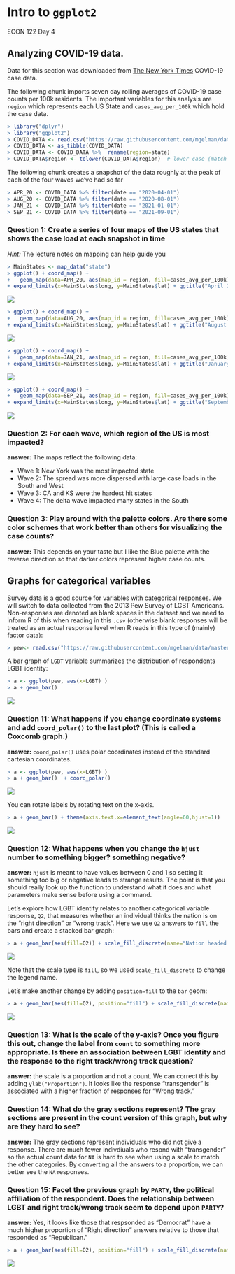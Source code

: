 Intro to `ggplot2`
================
ECON 122
Day 4

## Analyzing COVID-19 data.

Data for this section was downloaded from [The New York
Times](https://github.com/nytimes/covid-19-data/tree/master/rolling-averages)
COVID-19 case data.

The following chunk imports seven day rolling averages of COVID-19 case
counts per 100k residents. The important variables for this analysis are
`region` which represents each US State and `cases_avg_per_100k` which
hold the case data.

``` r
> library("dplyr")
> library("ggplot2")
> COVID_DATA <- read.csv("https://raw.githubusercontent.com/mgelman/data/master/us-states.csv")
> COVID_DATA <- as_tibble(COVID_DATA)
> COVID_DATA <- COVID_DATA %>%  rename(region=state)
> COVID_DATA$region <- tolower(COVID_DATA$region)  # lower case (match MainStates regions)
```

The following chunk creates a snapshot of the data roughly at the peak
of each of the four waves we’ve had so far

``` r
> APR_20 <- COVID_DATA %>% filter(date == "2020-04-01")
> AUG_20 <- COVID_DATA %>% filter(date == "2020-08-01")
> JAN_21 <- COVID_DATA %>% filter(date == "2021-01-01")
> SEP_21 <- COVID_DATA %>% filter(date == "2021-09-01")
```

### Question 1: Create a series of four maps of the US states that shows the case load at each snapshot in time

*Hint:* The lecture notes on mapping can help guide you

``` r
> MainStates <- map_data("state")
> ggplot() + coord_map() + 
+   geom_map(data=APR_20, aes(map_id = region, fill=cases_avg_per_100k), map = MainStates) + 
+ expand_limits(x=MainStates$long, y=MainStates$lat) + ggtitle("April 2020") + scale_fill_distiller(palette="Blues",direction=1) 
```

![](day5_ggplotActivity_2_solution_files/figure-gfm/unnamed-chunk-3-1.png)<!-- -->

``` r
> ggplot() + coord_map() + 
+   geom_map(data=AUG_20, aes(map_id = region, fill=cases_avg_per_100k), map = MainStates) + 
+ expand_limits(x=MainStates$long, y=MainStates$lat) + ggtitle("August 2020") + scale_fill_distiller(palette="Blues",direction=1)
```

![](day5_ggplotActivity_2_solution_files/figure-gfm/unnamed-chunk-4-1.png)<!-- -->

``` r
> ggplot() + coord_map() + 
+   geom_map(data=JAN_21, aes(map_id = region, fill=cases_avg_per_100k), map = MainStates) + 
+ expand_limits(x=MainStates$long, y=MainStates$lat) + ggtitle("January 2021") + scale_fill_distiller(palette="Blues",direction=1)
```

![](day5_ggplotActivity_2_solution_files/figure-gfm/unnamed-chunk-5-1.png)<!-- -->

``` r
> ggplot() + coord_map() + 
+   geom_map(data=SEP_21, aes(map_id = region, fill=cases_avg_per_100k), map = MainStates) + 
+ expand_limits(x=MainStates$long, y=MainStates$lat) + ggtitle("September 2021") + scale_fill_distiller(palette="Blues",direction=1)
```

![](day5_ggplotActivity_2_solution_files/figure-gfm/unnamed-chunk-6-1.png)<!-- -->

### Question 2: For each wave, which region of the US is most impacted?

**answer:** The maps reflect the following data:

-   Wave 1: New York was the most impacted state
-   Wave 2: The spread was more dispersed with large case loads in the
    South and West
-   Wave 3: CA and KS were the hardest hit states
-   Wave 4: The delta wave impacted many states in the South

### Question 3: Play around with the palette colors. Are there some color schemes that work better than others for visualizing the case counts?

**answer:** This depends on your taste but I like the Blue palette with
the reverse direction so that darker colors represent higher case
counts.

## Graphs for categorical variables

Survey data is a good source for variables with categorical responses.
We will switch to data collected from the 2013 Pew Survey of LGBT
Americans. Non-responses are denoted as blank spaces in the dataset and
we need to inform R of this when reading in this `.csv` (otherwise blank
responses will be treated as an actual response level when R reads in
this type of (mainly) factor data):

``` r
> pew<- read.csv("https://raw.githubusercontent.com/mgelman/data/master/PewLGBT2013.csv", na.strings = c(NA," ","Refused"))
```

A bar graph of `LGBT` variable summarizes the distribution of
respondents LGBT identity:

``` r
> a <- ggplot(pew, aes(x=LGBT) )
> a + geom_bar() 
```

![](day5_ggplotActivity_2_solution_files/figure-gfm/unnamed-chunk-8-1.png)<!-- -->

### Question 11: What happens if you change coordinate systems and add `coord_polar()` to the last plot? (This is called a Coxcomb graph.)

**answer:** `coord_polar()` uses polar coordinates instead of the
standard cartesian coordinates.

``` r
> a <- ggplot(pew, aes(x=LGBT) )
> a + geom_bar()  + coord_polar()
```

![](day5_ggplotActivity_2_solution_files/figure-gfm/unnamed-chunk-9-1.png)<!-- -->

You can rotate labels by rotating text on the x-axis.

``` r
> a + geom_bar() + theme(axis.text.x=element_text(angle=60,hjust=1))
```

![](day5_ggplotActivity_2_solution_files/figure-gfm/unnamed-chunk-10-1.png)<!-- -->

### Question 12: What happens when you change the `hjust` number to something bigger? something negative?

**answer:** `hjust` is meant to have values between 0 and 1 so setting
it something too big or negative leads to strange results. The point is
that you should really look up the function to understand what it does
and what parameters make sense before using a command.

Let’s explore how LGBT identify relates to another categorical variable
response, `Q2`, that measures whether an individual thinks the nation is
on the “right direction” or “wrong track”. Here we use `Q2` answers to
`fill` the bars and create a stacked bar graph:

``` r
> a + geom_bar(aes(fill=Q2)) + scale_fill_discrete(name="Nation headed in")
```

![](day5_ggplotActivity_2_solution_files/figure-gfm/unnamed-chunk-11-1.png)<!-- -->

Note that the scale type is `fill`, so we used `scale_fill_discrete` to
change the legend name.

Let’s make another change by adding `position=fill` to the `bar` geom:

``` r
> a + geom_bar(aes(fill=Q2), position="fill") + scale_fill_discrete(name="Nation headed in") 
```

![](day5_ggplotActivity_2_solution_files/figure-gfm/unnamed-chunk-12-1.png)<!-- -->

### Question 13: What is the scale of the y-axis? Once you figure this out, change the label from `count` to something more appropriate. Is there an association between LGBT identity and the response to the right track/wrong track question?

**answer:** the scale is a proportion and not a count. We can correct
this by adding `ylab("Proportion")`. It looks like the response
“transgender” is associated with a higher fraction of responses for
“Wrong track.”

### Question 14: What do the gray sections represent? The gray sections are present in the count version of this graph, but why are they hard to see?

**answer:** The gray sections represent individuals who did not give a
response. There are much fewer indivdiuals who respnd with “transgender”
so the actual count data for `NA` is hard to see when using a scale to
match the other categories. By converting all the answers to a
proportion, we can better see the `NA` responses.

### Question 15: Facet the previous graph by `PARTY`, the political affiliation of the respondent. Does the relationship between LGBT and right track/wrong track seem to depend upon `PARTY`?

**answer:** Yes, it looks like those that respsonded as “Democrat” have
a much higher proportion of “Right direction” answers relative to those
that responded as “Republican.”

``` r
> a + geom_bar(aes(fill=Q2), position="fill") + scale_fill_discrete(name="Nation headed in") + facet_wrap(~PARTY)
```

![](day5_ggplotActivity_2_solution_files/figure-gfm/unnamed-chunk-13-1.png)<!-- -->
